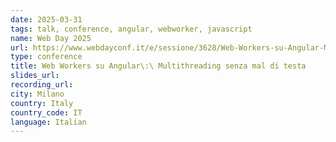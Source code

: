 ```yaml
---
date: 2025-03-31
tags: talk, conference, angular, webworker, javascript
name: Web Day 2025
url: https://www.webdayconf.it/e/sessione/3628/Web-Workers-su-Angular-Multithreading-senza-mal-di-testa
type: conference
title: Web Workers su Angular\:\ Multithreading senza mal di testa
slides_url:
recording_url:
city: Milano
country: Italy
country_code: IT
language: Italian
---
```

